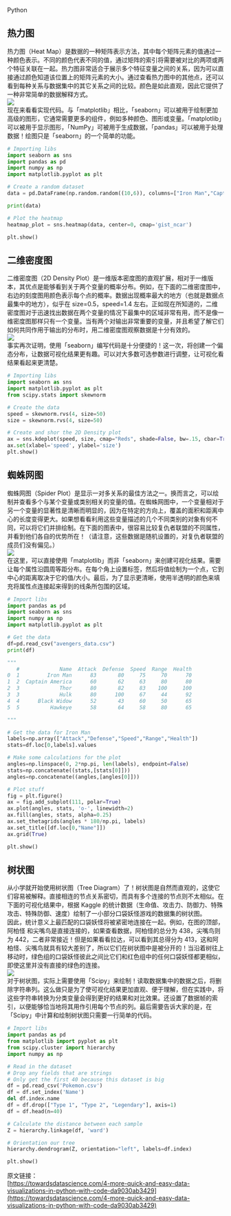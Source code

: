 Python
<a name="Munls"></a>
## **热力图**
热力图（Heat Map）是数据的一种矩阵表示方法，其中每个矩阵元素的值通过一种颜色表示。不同的颜色代表不同的值，通过矩阵的索引将需要被对比的两项或两个特征关联在一起。热力图非常适合于展示多个特征变量之间的关系，因为可以直接通过颜色知道该位置上的矩阵元素的大小。通过查看热力图中的其他点，还可以看到每种关系与数据集中的其它关系之间的比较。颜色是如此直观，因此它提供了一种非常简单的数据解释方式。<br />![](./img/1662608969532-ad83c439-ad61-4a0c-905a-26d6ee727348.png)<br />现在来看看实现代码。与「matplotlib」相比，「seaborn」可以被用于绘制更加高级的图形，它通常需要更多的组件，例如多种颜色、图形或变量。「matplotlib」可以被用于显示图形，「NumPy」可被用于生成数据，「pandas」可以被用于处理数据！绘图只是「seaborn」的一个简单的功能。
```python
# Importing libs
import seaborn as sns
import pandas as pd
import numpy as np
import matplotlib.pyplot as plt

# Create a random dataset
data = pd.DataFrame(np.random.random((10,6)), columns=["Iron Man","Captain America","Black Widow","Thor","Hulk", "Hawkeye"])

print(data)

# Plot the heatmap
heatmap_plot = sns.heatmap(data, center=0, cmap='gist_ncar')

plt.show()
```
<a name="lMeoW"></a>
## **二维密度图**
二维密度图（2D Density Plot）是一维版本密度图的直观扩展，相对于一维版本，其优点是能够看到关于两个变量的概率分布。例如，在下面的二维密度图中，右边的刻度图用颜色表示每个点的概率。数据出现概率最大的地方（也就是数据点最集中的地方），似乎在 size=0.5，speed=1.4 左右。正如现在所知道的，二维密度图对于迅速找出数据在两个变量的情况下最集中的区域非常有用，而不是像一维密度图那样只有一个变量。当有两个对输出非常重要的变量，并且希望了解它们如何共同作用于输出的分布时，用二维密度图观察数据是十分有效的。<br />![](./img/1662608969518-ea0b887a-9817-4ca1-a7f8-948c18117d1b.jpeg)<br />事实再次证明，使用「seaborn」编写代码是十分便捷的！这一次，将创建一个偏态分布，让数据可视化结果更有趣。可以对大多数可选参数进行调整，让可视化看结果看起来更清楚。
```python
# Importing libs
import seaborn as sns
import matplotlib.pyplot as plt
from scipy.stats import skewnorm

# Create the data
speed = skewnorm.rvs(4, size=50) 
size = skewnorm.rvs(4, size=50)

# Create and shor the 2D Density plot
ax = sns.kdeplot(speed, size, cmap="Reds", shade=False, bw=.15, cbar=True)
ax.set(xlabel='speed', ylabel='size')
plt.show()
```
<a name="WzleT"></a>
## **蜘蛛网图**
蜘蛛网图（Spider Plot）是显示一对多关系的最佳方法之一。换而言之，可以绘制并查看多个与某个变量或类别相关的变量的值。在蜘蛛网图中，一个变量相对于另一个变量的显著性是清晰而明显的，因为在特定的方向上，覆盖的面积和距离中心的长度变得更大。如果想看看利用这些变量描述的几个不同类别的对象有何不同，可以将它们并排绘制。在下面的图表中，很容易比较复仇者联盟的不同属性，并看到他们各自的优势所在！（请注意，这些数据是随机设置的，对复仇者联盟的成员们没有偏见。）<br />![](./img/1662608969408-39d6ac55-656e-4ea1-a8fe-d2bb28af8898.jpeg)<br />在这里，可以直接使用「matplotlib」而非「seaborn」来创建可视化结果。需要让每个属性沿圆周等距分布。在每个角上设置标签，然后将值绘制为一个点，它到中心的距离取决于它的值/大小。最后，为了显示更清晰，使用半透明的颜色来填充将属性点连接起来得到的线条所包围的区域。
```python
# Import libs
import pandas as pd
import seaborn as sns
import numpy as np
import matplotlib.pyplot as plt

# Get the data
df=pd.read_csv("avengers_data.csv")
print(df)

"""
   #             Name  Attack  Defense  Speed  Range  Health
0  1         Iron Man      83       80     75     70      70
1  2  Captain America      60       62     63     80      80
2  3             Thor      80       82     83    100     100
3  3             Hulk      80      100     67     44      92
4  4      Black Widow      52       43     60     50      65
5  5          Hawkeye      58       64     58     80      65

"""

# Get the data for Iron Man
labels=np.array(["Attack","Defense","Speed","Range","Health"])
stats=df.loc[0,labels].values

# Make some calculations for the plot
angles=np.linspace(0, 2*np.pi, len(labels), endpoint=False)
stats=np.concatenate((stats,[stats[0]]))
angles=np.concatenate((angles,[angles[0]]))

# Plot stuff
fig = plt.figure()
ax = fig.add_subplot(111, polar=True)
ax.plot(angles, stats, 'o-', linewidth=2)
ax.fill(angles, stats, alpha=0.25)
ax.set_thetagrids(angles * 180/np.pi, labels)
ax.set_title([df.loc[0,"Name"]])
ax.grid(True)

plt.show()

```
<a name="amHcU"></a>
## **树状图**
从小学就开始使用树状图（Tree Diagram）了！树状图是自然而直观的，这使它们容易被解释。直接相连的节点关系密切，而具有多个连接的节点则不太相似。在下面的可视化结果中，根据 Kaggle 的统计数据（生命值、攻击力、防御力、特殊攻击、特殊防御、速度）绘制了一小部分口袋妖怪游戏的数据集的树状图。<br />因此，统计意义上最匹配的口袋妖怪将被紧密地连接在一起。例如，在图的顶部，阿柏怪 和尖嘴鸟是直接连接的，如果查看数据，阿柏怪的总分为 438，尖嘴鸟则为 442，二者非常接近！但是如果看看拉达，可以看到其总得分为 413，这和阿柏怪、尖嘴鸟就具有较大差别了，所以它们在树状图中是被分开的！当沿着树往上移动时，绿色组的口袋妖怪彼此之间比它们和红色组中的任何口袋妖怪都更相似，即使这里并没有直接的绿色的连接。<br />![](./img/1662608969469-fdae303f-e59d-4692-b036-93ed531b31ae.jpeg)<br />对于树状图，实际上需要使用「Scipy」来绘制！读取数据集中的数据之后，将删除字符串列。这么做只是为了使可视化结果更加直观、便于理解，但在实践中，将这些字符串转换为分类变量会得到更好的结果和对比效果。还设置了数据帧的索引，以便能够恰当地将其用作引用每个节点的列。最后需要告诉大家的是，在「Scipy」中计算和绘制树状图只需要一行简单的代码。
```python
# Import libs
import pandas as pd
from matplotlib import pyplot as plt
from scipy.cluster import hierarchy
import numpy as np

# Read in the dataset
# Drop any fields that are strings
# Only get the first 40 because this dataset is big
df = pd.read_csv('Pokemon.csv')
df = df.set_index('Name')
del df.index.name
df = df.drop(["Type 1", "Type 2", "Legendary"], axis=1)
df = df.head(n=40)

# Calculate the distance between each sample
Z = hierarchy.linkage(df, 'ward')

# Orientation our tree
hierarchy.dendrogram(Z, orientation="left", labels=df.index)

plt.show()
```
原文链接：<br />[https://towardsdatascience.com/4-more-quick-and-easy-data-visualizations-in-python-with-code-da9030ab3429](https://towardsdatascience.com/4-more-quick-and-easy-data-visualizations-in-python-with-code-da9030ab3429)
